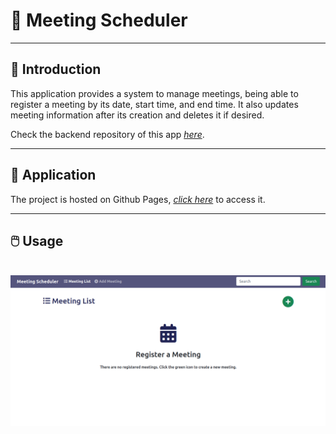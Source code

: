 # :necktie: Meeting Scheduler

---

## :book: Introduction

This application provides a system to manage meetings, being able to register a meeting by its date, start time, and end time. It also updates meeting information after its creation and deletes it if desired.

Check the backend repository of this app _[here](https://github.com/jonviegas/meeting-scheduler_api)_.

---

## :iphone: Application

The project is hosted on Github Pages, _[click here](https://jonviegas.github.io/meeting-scheduler-frontend/)_ to access it.

---

## :computer_mouse: Usage

\
  ![Usage](gifs/app.gif)
